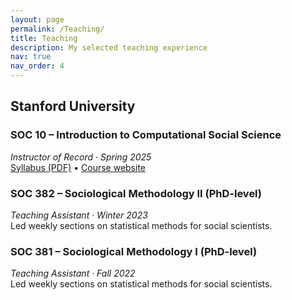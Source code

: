 ```yaml
---
layout: page
permalink: /Teaching/
title: Teaching
description: My selected teaching experience
nav: true
nav_order: 4
---
```


## Stanford University

### **SOC 10 – Introduction to Computational Social Science**  
*Instructor of Record · Spring 2025*  
[Syllabus (PDF)](/assets/SOC%2010%20syllabus.pdf) • [Course website](https://yuzesui97.github.io/soc10_2025spring/)

### **SOC 382 – Sociological Methodology II (PhD-level)**  
*Teaching Assistant · Winter 2023*  
Led weekly sections on statistical methods for social scientists.

### **SOC 381 – Sociological Methodology I (PhD-level)**  
*Teaching Assistant · Fall 2022*  
Led weekly sections on statistical methods for social scientists.

